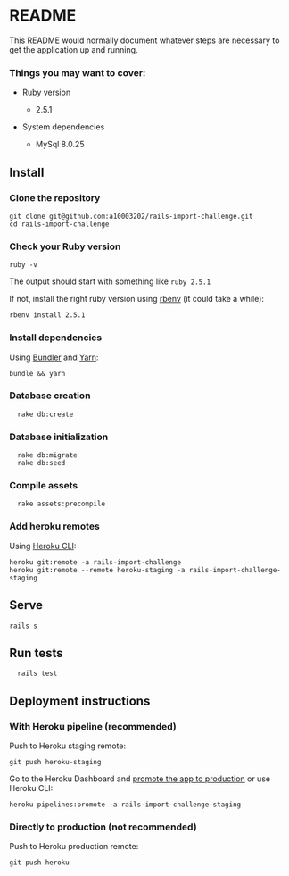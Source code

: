 # README

This README would normally document whatever steps are necessary to get the
application up and running.

### Things you may want to cover:

* Ruby version

  - 2.5.1

* System dependencies

  - MySql 8.0.25

## Install

### Clone the repository

```shell
git clone git@github.com:a10003202/rails-import-challenge.git
cd rails-import-challenge
```
### Check your Ruby version

```shell
ruby -v
```

The output should start with something like `ruby 2.5.1`

If not, install the right ruby version using [rbenv](https://github.com/rbenv/rbenv) (it could take a while):

```shell
rbenv install 2.5.1
```
### Install dependencies

Using [Bundler](https://github.com/bundler/bundler) and [Yarn](https://github.com/yarnpkg/yarn):

```shell
bundle && yarn
```

### Database creation
```shell
  rake db:create
```

### Database initialization
```shell
  rake db:migrate
  rake db:seed
```

### Compile assets
```shell
  rake assets:precompile
```

### Add heroku remotes

Using [Heroku CLI](https://devcenter.heroku.com/articles/heroku-cli):

```shell
heroku git:remote -a rails-import-challenge
heroku git:remote --remote heroku-staging -a rails-import-challenge-staging
```

## Serve

```shell
rails s
```


## Run tests
```shell
  rails test
```

## Deployment instructions

### With Heroku pipeline (recommended)

Push to Heroku staging remote:

```shell
git push heroku-staging
```

Go to the Heroku Dashboard and [promote the app to production](https://devcenter.heroku.com/articles/pipelines) or use Heroku CLI:

```shell
heroku pipelines:promote -a rails-import-challenge-staging
```

### Directly to production (not recommended)

Push to Heroku production remote:

```shell
git push heroku
```
